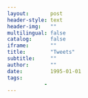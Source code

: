 ```yaml
---
layout:       post
header-style: text
header-img:   ""
multilingual: false
catalog:      false
iframe:       ""
title:        "Tweets"
subtitle:     ""
author:       ""
date:         1995-01-01
tags:         
            - 
---
```


<style>
    .tags, #tweets {display: none !important;}
</style>

<a class="twitter-timeline" href="https://twitter.com/ShaggyBGood?ref_src=twsrc%5Etfw"></a>

<script async src="https://platform.twitter.com/widgets.js" charset="utf-8"></script>